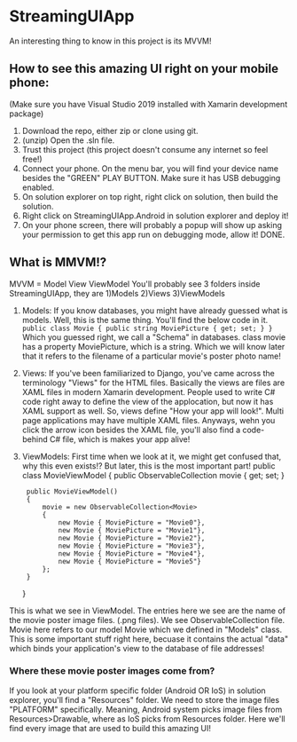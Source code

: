 # StreamingUIApp

An interesting thing to know in this project is its MVVM!

## How to see this amazing UI right on your mobile phone:
(Make sure you have Visual Studio 2019 installed with Xamarin development package)
1) Download the repo, either zip or clone using git.
2) (unzip) Open the .sln file.
3) Trust this project (this project doesn't consume any internet so feel free!)
4) Connect your phone. On the menu bar, you will find your device name besides the "GREEN" PLAY BUTTON. Make sure it has USB debugging enabled.
5) On solution explorer on top right, right click on solution, then build the solution.
6) Right click on StreamingUIApp.Android in solution explorer and deploy it!
7) On your phone screen, there will probably a popup will show up asking your permission to get this app run on debugging mode, allow it!
DONE.

## What is MMVM!?
MVVM = Model View ViewModel
You'll probably see 3 folders inside StreamingUIApp, they are 1)Models 2)Views 3)ViewModels
1) Models: If you know databases, you might have already guessed what is models. Well, this is the same thing. You'll find the below code in it.
`public class Movie
    {
        public string MoviePicture { get; set; }
    }`
    Which you guessed right, we call a "Schema" in databases. class movie has a property MoviePicture, which is a string. Which we will know later that it refers to the filename of a particular movie's poster photo name!
2) Views: If you've been familiarized to Django, you've came across the terminology "Views" for the HTML files. 
Basically the views are files are XAML files in modern Xamarin development. People used to write C# code right away to define the view of the applocation, but now it has XAML support as well.
So, views define "How your app will look!". Multi page applications may have multiple XAML files. Anyways, wehn you click the arrow icon besides the XAML file, you'll also find a code-behind C# file, which is makes your app alive!
3) ViewModels: First time when we look at it, we might get confused that, why this even exists!? But later, this is the most important part!
public class MovieViewModel
    {
        public ObservableCollection<Movie> movie { get; set; }

        public MovieViewModel()
        {
            movie = new ObservableCollection<Movie>
            {
                new Movie { MoviePicture = "Movie0"},
                new Movie { MoviePicture = "Movie1"},
                new Movie { MoviePicture = "Movie2"},
                new Movie { MoviePicture = "Movie3"},
                new Movie { MoviePicture = "Movie4"},
                new Movie { MoviePicture = "Movie5"}  
            }; 
        }
    }
    
This is what we see in ViewModel. The entries here we see are the name of the movie poster image files. (.png files). We see ObservableCollection<Movie> file. Movie here refers to our model Movie which we defined in "Models" class.
This is some important stuff right here, becuase it contains the actual "data" which binds your application's view to the database of file addresses!

### Where these movie poster images come from?
If you look at your platform specific folder (Android OR IoS) in solution explorer, you'll find a "Resources" folder.
We need to store the image files "PLATFORM" specifically. Meaning, Android system picks image files from Resources>Drawable, where as IoS picks from Resources folder. Here we'll find every image that are used to build this amazing UI!
